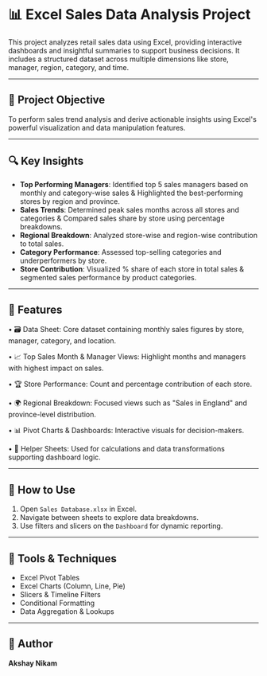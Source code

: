 # 📊 Excel Sales Data Analysis Project

This project analyzes retail sales data using Excel, providing interactive dashboards and insightful summaries to support business decisions. It includes a structured dataset across multiple dimensions like store, manager, region, category, and time.

---

## 🧾 Project Objective

To perform sales trend analysis and derive actionable insights using Excel's powerful visualization and data manipulation features.

---

## 🔍 Key Insights

- **Top Performing Managers**: Identified top 5 sales managers based on monthly and category-wise sales & Highlighted the best-performing stores by region and province. 
- **Sales Trends**: Determined peak sales months across all stores and categories & Compared sales share by store using percentage breakdowns.
- **Regional Breakdown**: Analyzed store-wise and region-wise contribution to total sales.
- **Category Performance**: Assessed top-selling categories and underperformers by store.
- **Store Contribution**: Visualized % share of each store in total sales & segmented sales performance by product categories.

---

## 🧰 Features
•	🗃️ Data Sheet: Core dataset containing monthly sales figures by store, manager, category, and location.

•	📈 Top Sales Month & Manager Views: Highlight months and managers with highest impact on sales.

•	🏆 Store Performance: Count and percentage contribution of each store.

•	🌍 Regional Breakdown: Focused views such as "Sales in England" and province-level distribution.

•	📊 Pivot Charts & Dashboards: Interactive visuals for decision-makers.

•	🧮 Helper Sheets: Used for calculations and data transformations supporting dashboard logic.


---

## 📁 How to Use

1. Open `Sales Database.xlsx` in Excel.
2. Navigate between sheets to explore data breakdowns.
3. Use filters and slicers on the `Dashboard` for dynamic reporting.

---

## 🧠 Tools & Techniques

- Excel Pivot Tables
- Excel Charts (Column, Line, Pie)
- Slicers & Timeline Filters
- Conditional Formatting
- Data Aggregation & Lookups

---

## 📌 Author

**Akshay Nikam**

